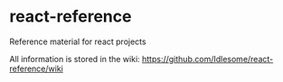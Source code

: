 # react-reference
Reference material for react projects

All information is stored in the wiki: https://github.com/Idlesome/react-reference/wiki
